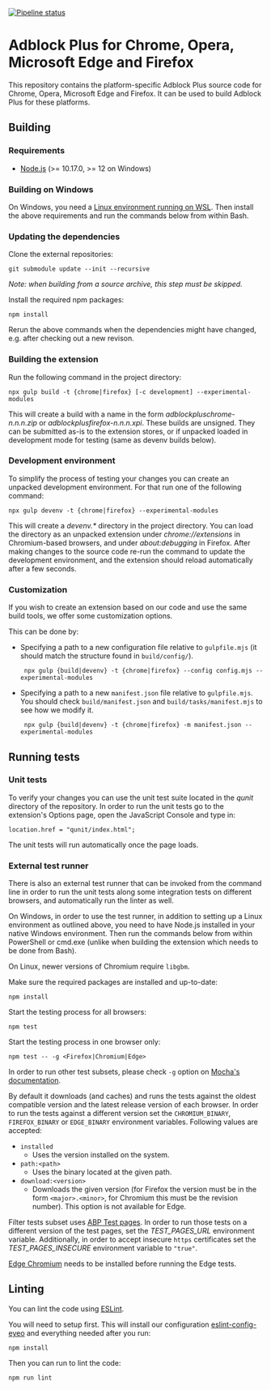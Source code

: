 [![Pipeline status](https://gitlab.com/eyeo/adblockplus/adblockpluschrome/badges/master/build.svg)](https://gitlab.com/eyeo/adblockplus/adblockpluschrome/pipelines/)

Adblock Plus for Chrome, Opera, Microsoft Edge and Firefox
==========================================================

This repository contains the platform-specific Adblock Plus source code for
Chrome, Opera, Microsoft Edge and Firefox. It can be used to build
Adblock Plus for these platforms.

Building
---------

### Requirements

- [Node.js](https://nodejs.org/) (>= 10.17.0, >= 12 on Windows)

### Building on Windows

On Windows, you need a [Linux environment running on WSL](https://docs.microsoft.com/windows/wsl/install-win10).
Then install the above requirements and run the commands below from within Bash.

### Updating the dependencies

Clone the external repositories:

    git submodule update --init --recursive

_Note: when building from a source archive, this step must be skipped._

Install the required npm packages:

    npm install

Rerun the above commands when the dependencies might have changed,
e.g. after checking out a new revison.

### Building the extension

Run the following command in the project directory:

    npx gulp build -t {chrome|firefox} [-c development] --experimental-modules

This will create a build with a name in the form
_adblockpluschrome-n.n.n.zip_ or _adblockplusfirefox-n.n.n.xpi_. These builds
are unsigned. They can be submitted as-is to the extension stores, or if
unpacked loaded in development mode for testing (same as devenv builds below).

### Development environment

To simplify the process of testing your changes you can create an unpacked
development environment. For that run one of the following command:

    npx gulp devenv -t {chrome|firefox} --experimental-modules

This will create a _devenv.*_ directory in the project directory. You can load
the directory as an unpacked extension under _chrome://extensions_ in
Chromium-based browsers, and under _about:debugging_ in Firefox. After making
changes to the source code re-run the command to update the development
environment, and the extension should reload automatically after a few seconds.

### Customization

If you wish to create an extension based on our code and use the same
build tools, we offer some customization options.

This can be done by:

 - Specifying a path to a new configuration file relative to `gulpfile.mjs`
(it should match the structure found in `build/config/`).

        npx gulp {build|devenv} -t {chrome|firefox} --config config.mjs --experimental-modules

 - Specifying a path to a new `manifest.json` file relative to `gulpfile.mjs`.
You should check `build/manifest.json` and `build/tasks/manifest.mjs` to see
how we modify it.

        npx gulp {build|devenv} -t {chrome|firefox} -m manifest.json --experimental-modules

Running tests
-------------

### Unit tests

To verify your changes you can use the unit test suite located in the _qunit_
directory of the repository. In order to run the unit tests go to the
extension's Options page, open the JavaScript Console and type in:

    location.href = "qunit/index.html";

The unit tests will run automatically once the page loads.

### External test runner

There is also an external test runner that can be invoked from the
command line in order to run the unit tests along some integration
tests on different browsers, and automatically run the linter as well.

On Windows, in order to use the test runner, in addition to setting up a Linux
environment as outlined above, you need to have Node.js installed in your native
Windows environment. Then run the commands below from within PowerShell or
cmd.exe (unlike when building the extension which needs to be done from Bash).

On Linux, newer versions of Chromium require `libgbm`.

Make sure the required packages are installed and up-to-date:

    npm install

Start the testing process for all browsers:

    npm test

Start the testing process in one browser only:

    npm test -- -g <Firefox|Chromium|Edge>

In order to run other test subsets, please check `-g` option on
[Mocha's documentation](https://mochajs.org/#-grep-regexp-g-regexp).

By default it downloads (and caches) and runs the tests against the
oldest compatible version and the latest release version of each browser.
In order to run the tests against a different version set the `CHROMIUM_BINARY`,
`FIREFOX_BINARY` or `EDGE_BINARY` environment variables. Following values are
accepted:

* `installed`
  * Uses the version installed on the system.
* `path:<path>`
  * Uses the binary located at the given path.
* `download:<version>`
  * Downloads the given version (for Firefox the version must be in the
    form `<major>.<minor>`, for Chromium this must be the revision number).
    This option is not available for Edge.

Filter tests subset uses [ABP Test pages](https://testpages.adblockplus.org/).
In order to run those tests on a different version of the test pages, set
the _TEST_PAGES_URL_ environment variable. Additionally, in order to accept
insecure `https` certificates set the _TEST_PAGES_INSECURE_ environment variable
to `"true"`.

[Edge Chromium](https://www.microsoft.com/en-us/edge/business/download) needs to
be installed before running the Edge tests.

Linting
-------

You can lint the code using [ESLint](http://eslint.org).

You will need to setup first. This will install our configuration
[eslint-config-eyeo](https://gitlab.com/eyeo/auxiliary/eyeo-coding-style/-/tree/master/eslint-config-eyeo)
and everything needed after you run:

    npm install

Then you can run to lint the code:

    npm run lint
